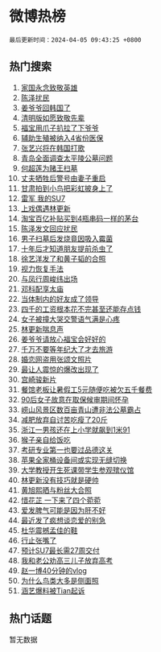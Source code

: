 # 微博热榜

`最后更新时间：2024-04-05 09:43:25 +0800`

## 热门搜索

1. [家国永念致敬英雄](https://m.weibo.cn/search?containerid=100103type%3D1%26t%3D10%26q%3D%23%E5%AE%B6%E5%9B%BD%E6%B0%B8%E5%BF%B5%E8%87%B4%E6%95%AC%E8%8B%B1%E9%9B%84%23&stream_entry_id=51&isnewpage=1&extparam=seat%3D1%26pos%3D0%26q%3D%2523%25E5%25AE%25B6%25E5%259B%25BD%25E6%25B0%25B8%25E5%25BF%25B5%25E8%2587%25B4%25E6%2595%25AC%25E8%258B%25B1%25E9%259B%2584%2523%26stream_entry_id%3D51%26dgr%3D0%26c_type%3D51%26filter_type%3Drealtimehot%26cate%3D10103%26display_time%3D1712281404%26pre_seqid%3D171228140427501554416)
1. [陈泽扰民](https://m.weibo.cn/search?containerid=100103type%3D1%26t%3D10%26q%3D%E9%99%88%E6%B3%BD%E6%89%B0%E6%B0%91&stream_entry_id=31&isnewpage=1&extparam=seat%3D1%26pos%3D0%26flag%3D2%26q%3D%25E9%2599%2588%25E6%25B3%25BD%25E6%2589%25B0%25E6%25B0%2591%26dgr%3D0%26c_type%3D31%26cate%3D5001%26band_rank%3D1%26stream_entry_id%3D31%26lcate%3D5001%26filter_type%3Drealtimehot%26realpos%3D1%26display_time%3D1712281404%26pre_seqid%3D171228140427501554416)
1. [姜爷爷回韩国了](https://m.weibo.cn/search?containerid=100103type%3D1%26t%3D10%26q%3D%23%E5%A7%9C%E7%88%B7%E7%88%B7%E5%9B%9E%E9%9F%A9%E5%9B%BD%E4%BA%86%23&stream_entry_id=31&isnewpage=1&extparam=seat%3D1%26pos%3D1%26flag%3D0%26q%3D%2523%25E5%25A7%259C%25E7%2588%25B7%25E7%2588%25B7%25E5%259B%259E%25E9%259F%25A9%25E5%259B%25BD%25E4%25BA%2586%2523%26dgr%3D0%26c_type%3D31%26cate%3D5001%26band_rank%3D2%26stream_entry_id%3D31%26lcate%3D5001%26filter_type%3Drealtimehot%26realpos%3D2%26display_time%3D1712281404%26pre_seqid%3D171228140427501554416)
1. [清明版如愿致敬先辈](https://m.weibo.cn/search?containerid=100103type%3D1%26t%3D10%26q%3D%23%E6%B8%85%E6%98%8E%E7%89%88%E5%A6%82%E6%84%BF%E8%87%B4%E6%95%AC%E5%85%88%E8%BE%88%23&stream_entry_id=31&isnewpage=1&extparam=seat%3D1%26pos%3D2%26flag%3D0%26q%3D%2523%25E6%25B8%2585%25E6%2598%258E%25E7%2589%2588%25E5%25A6%2582%25E6%2584%25BF%25E8%2587%25B4%25E6%2595%25AC%25E5%2585%2588%25E8%25BE%2588%2523%26dgr%3D0%26c_type%3D31%26cate%3D5001%26band_rank%3D3%26stream_entry_id%3D31%26lcate%3D5001%26filter_type%3Drealtimehot%26realpos%3D3%26display_time%3D1712281404%26pre_seqid%3D171228140427501554416)
1. [福宝用爪子扒拉了下爷爷](https://m.weibo.cn/search?containerid=100103type%3D1%26t%3D10%26q%3D%E7%A6%8F%E5%AE%9D%E7%94%A8%E7%88%AA%E5%AD%90%E6%89%92%E6%8B%89%E4%BA%86%E4%B8%8B%E7%88%B7%E7%88%B7&stream_entry_id=31&isnewpage=1&extparam=seat%3D1%26pos%3D3%26flag%3D1%26q%3D%25E7%25A6%258F%25E5%25AE%259D%25E7%2594%25A8%25E7%2588%25AA%25E5%25AD%2590%25E6%2589%2592%25E6%258B%2589%25E4%25BA%2586%25E4%25B8%258B%25E7%2588%25B7%25E7%2588%25B7%26dgr%3D0%26c_type%3D31%26cate%3D5001%26band_rank%3D4%26stream_entry_id%3D31%26lcate%3D5001%26filter_type%3Drealtimehot%26realpos%3D4%26display_time%3D1712281404%26pre_seqid%3D171228140427501554416)
1. [辅助生殖被纳入4省份医保](https://m.weibo.cn/search?containerid=100103type%3D1%26t%3D10%26q%3D%23%E8%BE%85%E5%8A%A9%E7%94%9F%E6%AE%96%E8%A2%AB%E7%BA%B3%E5%85%A54%E7%9C%81%E4%BB%BD%E5%8C%BB%E4%BF%9D%23&stream_entry_id=31&isnewpage=1&extparam=seat%3D1%26pos%3D4%26flag%3D2%26q%3D%2523%25E8%25BE%2585%25E5%258A%25A9%25E7%2594%259F%25E6%25AE%2596%25E8%25A2%25AB%25E7%25BA%25B3%25E5%2585%25A54%25E7%259C%2581%25E4%25BB%25BD%25E5%258C%25BB%25E4%25BF%259D%2523%26dgr%3D0%26c_type%3D31%26cate%3D5001%26band_rank%3D5%26stream_entry_id%3D31%26lcate%3D5001%26filter_type%3Drealtimehot%26realpos%3D5%26display_time%3D1712281404%26pre_seqid%3D171228140427501554416)
1. [张艺兴将在韩国打歌](https://m.weibo.cn/search?containerid=100103type%3D1%26t%3D10%26q%3D%23%E5%BC%A0%E8%89%BA%E5%85%B4%E5%B0%86%E5%9C%A8%E9%9F%A9%E5%9B%BD%E6%89%93%E6%AD%8C%23&stream_entry_id=31&isnewpage=1&extparam=seat%3D1%26pos%3D5%26flag%3D1%26q%3D%2523%25E5%25BC%25A0%25E8%2589%25BA%25E5%2585%25B4%25E5%25B0%2586%25E5%259C%25A8%25E9%259F%25A9%25E5%259B%25BD%25E6%2589%2593%25E6%25AD%258C%2523%26dgr%3D0%26c_type%3D31%26cate%3D5001%26band_rank%3D6%26stream_entry_id%3D31%26lcate%3D5001%26filter_type%3Drealtimehot%26realpos%3D6%26display_time%3D1712281404%26pre_seqid%3D171228140427501554416)
1. [青岛全面调查太平陵公墓问题](https://m.weibo.cn/search?containerid=100103type%3D1%26t%3D10%26q%3D%23%E9%9D%92%E5%B2%9B%E5%85%A8%E9%9D%A2%E8%B0%83%E6%9F%A5%E5%A4%AA%E5%B9%B3%E9%99%B5%E5%85%AC%E5%A2%93%E9%97%AE%E9%A2%98%23&stream_entry_id=31&isnewpage=1&extparam=seat%3D1%26pos%3D6%26flag%3D1%26q%3D%2523%25E9%259D%2592%25E5%25B2%259B%25E5%2585%25A8%25E9%259D%25A2%25E8%25B0%2583%25E6%259F%25A5%25E5%25A4%25AA%25E5%25B9%25B3%25E9%2599%25B5%25E5%2585%25AC%25E5%25A2%2593%25E9%2597%25AE%25E9%25A2%2598%2523%26dgr%3D0%26c_type%3D31%26cate%3D5001%26band_rank%3D7%26stream_entry_id%3D31%26lcate%3D5001%26filter_type%3Drealtimehot%26realpos%3D7%26display_time%3D1712281404%26pre_seqid%3D171228140427501554416)
1. [何超莲为赌王扫墓](https://m.weibo.cn/search?containerid=100103type%3D1%26t%3D10%26q%3D%23%E4%BD%95%E8%B6%85%E8%8E%B2%E4%B8%BA%E8%B5%8C%E7%8E%8B%E6%89%AB%E5%A2%93%23&stream_entry_id=31&isnewpage=1&extparam=seat%3D1%26pos%3D7%26flag%3D2%26q%3D%2523%25E4%25BD%2595%25E8%25B6%2585%25E8%258E%25B2%25E4%25B8%25BA%25E8%25B5%258C%25E7%258E%258B%25E6%2589%25AB%25E5%25A2%2593%2523%26dgr%3D0%26c_type%3D31%26cate%3D5001%26band_rank%3D8%26stream_entry_id%3D31%26lcate%3D5001%26filter_type%3Drealtimehot%26realpos%3D8%26display_time%3D1712281404%26pre_seqid%3D171228140427501554416)
1. [丈夫牺牲后警号由妻子重启](https://m.weibo.cn/search?containerid=100103type%3D1%26t%3D10%26q%3D%23%E4%B8%88%E5%A4%AB%E7%89%BA%E7%89%B2%E5%90%8E%E8%AD%A6%E5%8F%B7%E7%94%B1%E5%A6%BB%E5%AD%90%E9%87%8D%E5%90%AF%23&stream_entry_id=31&isnewpage=1&extparam=seat%3D1%26pos%3D8%26flag%3D32768%26q%3D%2523%25E4%25B8%2588%25E5%25A4%25AB%25E7%2589%25BA%25E7%2589%25B2%25E5%2590%258E%25E8%25AD%25A6%25E5%258F%25B7%25E7%2594%25B1%25E5%25A6%25BB%25E5%25AD%2590%25E9%2587%258D%25E5%2590%25AF%2523%26dgr%3D0%26c_type%3D31%26cate%3D5001%26band_rank%3D9%26stream_entry_id%3D31%26lcate%3D5001%26filter_type%3Drealtimehot%26realpos%3D9%26display_time%3D1712281404%26pre_seqid%3D171228140427501554416)
1. [甘肃拍到小鸟把彩虹披身上了](https://m.weibo.cn/search?containerid=100103type%3D1%26t%3D10%26q%3D%23%E7%94%98%E8%82%83%E6%8B%8D%E5%88%B0%E5%B0%8F%E9%B8%9F%E6%8A%8A%E5%BD%A9%E8%99%B9%E6%8A%AB%E8%BA%AB%E4%B8%8A%E4%BA%86%23&stream_entry_id=31&isnewpage=1&extparam=seat%3D1%26pos%3D9%26flag%3D0%26q%3D%2523%25E7%2594%2598%25E8%2582%2583%25E6%258B%258D%25E5%2588%25B0%25E5%25B0%258F%25E9%25B8%259F%25E6%258A%258A%25E5%25BD%25A9%25E8%2599%25B9%25E6%258A%25AB%25E8%25BA%25AB%25E4%25B8%258A%25E4%25BA%2586%2523%26dgr%3D0%26c_type%3D31%26cate%3D5001%26band_rank%3D10%26stream_entry_id%3D31%26lcate%3D5001%26filter_type%3Drealtimehot%26realpos%3D10%26display_time%3D1712281404%26pre_seqid%3D171228140427501554416)
1. [雷军 我的SU7](https://m.weibo.cn/search?containerid=100103type%3D1%26t%3D10%26q%3D%E9%9B%B7%E5%86%9B+%E6%88%91%E7%9A%84SU7&stream_entry_id=31&isnewpage=1&extparam=seat%3D1%26pos%3D10%26flag%3D1%26q%3D%25E9%259B%25B7%25E5%2586%259B%2520%25E6%2588%2591%25E7%259A%2584SU7%26dgr%3D0%26c_type%3D31%26cate%3D5001%26band_rank%3D11%26stream_entry_id%3D31%26lcate%3D5001%26filter_type%3Drealtimehot%26realpos%3D11%26display_time%3D1712281404%26pre_seqid%3D171228140427501554416)
1. [上戏偶遇林更新](https://m.weibo.cn/search?containerid=100103type%3D1%26t%3D10%26q%3D%23%E4%B8%8A%E6%88%8F%E5%81%B6%E9%81%87%E6%9E%97%E6%9B%B4%E6%96%B0%23&stream_entry_id=31&isnewpage=1&extparam=seat%3D1%26pos%3D11%26flag%3D1%26q%3D%2523%25E4%25B8%258A%25E6%2588%258F%25E5%2581%25B6%25E9%2581%2587%25E6%259E%2597%25E6%259B%25B4%25E6%2596%25B0%2523%26dgr%3D0%26c_type%3D31%26cate%3D5001%26band_rank%3D12%26stream_entry_id%3D31%26lcate%3D5001%26filter_type%3Drealtimehot%26realpos%3D12%26display_time%3D1712281404%26pre_seqid%3D171228140427501554416)
1. [淘宝百亿补贴买到4瓶串码一样的茅台](https://m.weibo.cn/search?containerid=100103type%3D1%26t%3D10%26q%3D%23%E6%B7%98%E5%AE%9D%E7%99%BE%E4%BA%BF%E8%A1%A5%E8%B4%B4%E4%B9%B0%E5%88%B04%E7%93%B6%E4%B8%B2%E7%A0%81%E4%B8%80%E6%A0%B7%E7%9A%84%E8%8C%85%E5%8F%B0%23&stream_entry_id=31&isnewpage=1&extparam=seat%3D1%26pos%3D12%26flag%3D0%26q%3D%2523%25E6%25B7%2598%25E5%25AE%259D%25E7%2599%25BE%25E4%25BA%25BF%25E8%25A1%25A5%25E8%25B4%25B4%25E4%25B9%25B0%25E5%2588%25B04%25E7%2593%25B6%25E4%25B8%25B2%25E7%25A0%2581%25E4%25B8%2580%25E6%25A0%25B7%25E7%259A%2584%25E8%258C%2585%25E5%258F%25B0%2523%26dgr%3D0%26c_type%3D31%26cate%3D5001%26band_rank%3D13%26stream_entry_id%3D31%26lcate%3D5001%26filter_type%3Drealtimehot%26realpos%3D13%26display_time%3D1712281404%26pre_seqid%3D171228140427501554416)
1. [陈泽发文回应扰民](https://m.weibo.cn/search?containerid=100103type%3D1%26t%3D10%26q%3D%23%E9%99%88%E6%B3%BD%E5%8F%91%E6%96%87%E5%9B%9E%E5%BA%94%E6%89%B0%E6%B0%91%23&stream_entry_id=31&isnewpage=1&extparam=seat%3D1%26pos%3D13%26flag%3D1%26q%3D%2523%25E9%2599%2588%25E6%25B3%25BD%25E5%258F%2591%25E6%2596%2587%25E5%259B%259E%25E5%25BA%2594%25E6%2589%25B0%25E6%25B0%2591%2523%26dgr%3D0%26c_type%3D31%26cate%3D5001%26band_rank%3D14%26stream_entry_id%3D31%26lcate%3D5001%26filter_type%3Drealtimehot%26realpos%3D14%26display_time%3D1712281404%26pre_seqid%3D171228140427501554416)
1. [男子扫墓后发烧竟因吸入霉菌](https://m.weibo.cn/search?containerid=100103type%3D1%26t%3D10%26q%3D%23%E7%94%B7%E5%AD%90%E6%89%AB%E5%A2%93%E5%90%8E%E5%8F%91%E7%83%A7%E7%AB%9F%E5%9B%A0%E5%90%B8%E5%85%A5%E9%9C%89%E8%8F%8C%23&stream_entry_id=31&isnewpage=1&extparam=seat%3D1%26pos%3D14%26flag%3D1%26q%3D%2523%25E7%2594%25B7%25E5%25AD%2590%25E6%2589%25AB%25E5%25A2%2593%25E5%2590%258E%25E5%258F%2591%25E7%2583%25A7%25E7%25AB%259F%25E5%259B%25A0%25E5%2590%25B8%25E5%2585%25A5%25E9%259C%2589%25E8%258F%258C%2523%26dgr%3D0%26c_type%3D31%26cate%3D5001%26band_rank%3D15%26stream_entry_id%3D31%26lcate%3D5001%26filter_type%3Drealtimehot%26realpos%3D15%26display_time%3D1712281404%26pre_seqid%3D171228140427501554416)
1. [十年后才知道朋友提前杀虫了](https://m.weibo.cn/search?containerid=100103type%3D1%26t%3D10%26q%3D%E5%8D%81%E5%B9%B4%E5%90%8E%E6%89%8D%E7%9F%A5%E9%81%93%E6%9C%8B%E5%8F%8B%E6%8F%90%E5%89%8D%E6%9D%80%E8%99%AB%E4%BA%86&stream_entry_id=31&isnewpage=1&extparam=seat%3D1%26pos%3D15%26flag%3D2%26q%3D%25E5%258D%2581%25E5%25B9%25B4%25E5%2590%258E%25E6%2589%258D%25E7%259F%25A5%25E9%2581%2593%25E6%259C%258B%25E5%258F%258B%25E6%258F%2590%25E5%2589%258D%25E6%259D%2580%25E8%2599%25AB%25E4%25BA%2586%26dgr%3D0%26c_type%3D31%26cate%3D5001%26band_rank%3D16%26stream_entry_id%3D31%26lcate%3D5001%26filter_type%3Drealtimehot%26realpos%3D16%26display_time%3D1712281404%26pre_seqid%3D171228140427501554416)
1. [徐艺洋发了和黄子韬的合照](https://m.weibo.cn/search?containerid=100103type%3D1%26t%3D10%26q%3D%23%E5%BE%90%E8%89%BA%E6%B4%8B%E5%8F%91%E4%BA%86%E5%92%8C%E9%BB%84%E5%AD%90%E9%9F%AC%E7%9A%84%E5%90%88%E7%85%A7%23&stream_entry_id=31&isnewpage=1&extparam=seat%3D1%26pos%3D16%26flag%3D2%26q%3D%2523%25E5%25BE%2590%25E8%2589%25BA%25E6%25B4%258B%25E5%258F%2591%25E4%25BA%2586%25E5%2592%258C%25E9%25BB%2584%25E5%25AD%2590%25E9%259F%25AC%25E7%259A%2584%25E5%2590%2588%25E7%2585%25A7%2523%26dgr%3D0%26c_type%3D31%26cate%3D5001%26band_rank%3D17%26stream_entry_id%3D31%26lcate%3D5001%26filter_type%3Drealtimehot%26realpos%3D17%26display_time%3D1712281404%26pre_seqid%3D171228140427501554416)
1. [视力恢复手法](https://m.weibo.cn/search?containerid=100103type%3D1%26t%3D10%26q%3D%E8%A7%86%E5%8A%9B%E6%81%A2%E5%A4%8D%E6%89%8B%E6%B3%95&stream_entry_id=31&isnewpage=1&extparam=seat%3D1%26pos%3D17%26flag%3D0%26q%3D%25E8%25A7%2586%25E5%258A%259B%25E6%2581%25A2%25E5%25A4%258D%25E6%2589%258B%25E6%25B3%2595%26dgr%3D0%26c_type%3D31%26cate%3D5001%26band_rank%3D18%26stream_entry_id%3D31%26lcate%3D5001%26filter_type%3Drealtimehot%26realpos%3D18%26display_time%3D1712281404%26pre_seqid%3D171228140427501554416)
1. [与凤行周峻纬出场](https://m.weibo.cn/search?containerid=100103type%3D1%26t%3D10%26q%3D%E4%B8%8E%E5%87%A4%E8%A1%8C%E5%91%A8%E5%B3%BB%E7%BA%AC%E5%87%BA%E5%9C%BA&stream_entry_id=31&isnewpage=1&extparam=seat%3D1%26pos%3D18%26flag%3D1%26q%3D%25E4%25B8%258E%25E5%2587%25A4%25E8%25A1%258C%25E5%2591%25A8%25E5%25B3%25BB%25E7%25BA%25AC%25E5%2587%25BA%25E5%259C%25BA%26dgr%3D0%26c_type%3D31%26cate%3D5001%26band_rank%3D19%26stream_entry_id%3D31%26lcate%3D5001%26filter_type%3Drealtimehot%26realpos%3D19%26display_time%3D1712281404%26pre_seqid%3D171228140427501554416)
1. [邓科配享太庙](https://m.weibo.cn/search?containerid=100103type%3D1%26t%3D10%26q%3D%E9%82%93%E7%A7%91%E9%85%8D%E4%BA%AB%E5%A4%AA%E5%BA%99&stream_entry_id=31&isnewpage=1&extparam=seat%3D1%26pos%3D19%26flag%3D0%26q%3D%25E9%2582%2593%25E7%25A7%2591%25E9%2585%258D%25E4%25BA%25AB%25E5%25A4%25AA%25E5%25BA%2599%26dgr%3D0%26c_type%3D31%26cate%3D5001%26band_rank%3D20%26stream_entry_id%3D31%26lcate%3D5001%26filter_type%3Drealtimehot%26realpos%3D20%26display_time%3D1712281404%26pre_seqid%3D171228140427501554416)
1. [当体制内的好友成了领导](https://m.weibo.cn/search?containerid=100103type%3D1%26t%3D10%26q%3D%23%E5%BD%93%E4%BD%93%E5%88%B6%E5%86%85%E7%9A%84%E5%A5%BD%E5%8F%8B%E6%88%90%E4%BA%86%E9%A2%86%E5%AF%BC%23&stream_entry_id=31&isnewpage=1&extparam=seat%3D1%26pos%3D20%26flag%3D1%26q%3D%2523%25E5%25BD%2593%25E4%25BD%2593%25E5%2588%25B6%25E5%2586%2585%25E7%259A%2584%25E5%25A5%25BD%25E5%258F%258B%25E6%2588%2590%25E4%25BA%2586%25E9%25A2%2586%25E5%25AF%25BC%2523%26dgr%3D0%26c_type%3D31%26cate%3D5001%26band_rank%3D21%26stream_entry_id%3D31%26lcate%3D5001%26filter_type%3Drealtimehot%26realpos%3D21%26display_time%3D1712281404%26pre_seqid%3D171228140427501554416)
1. [四千的工资根本花不完甚至还能存点钱](https://m.weibo.cn/search?containerid=100103type%3D1%26t%3D10%26q%3D%23%E5%9B%9B%E5%8D%83%E7%9A%84%E5%B7%A5%E8%B5%84%E6%A0%B9%E6%9C%AC%E8%8A%B1%E4%B8%8D%E5%AE%8C%E7%94%9A%E8%87%B3%E8%BF%98%E8%83%BD%E5%AD%98%E7%82%B9%E9%92%B1%23&stream_entry_id=31&isnewpage=1&extparam=seat%3D1%26pos%3D21%26flag%3D0%26q%3D%2523%25E5%259B%259B%25E5%258D%2583%25E7%259A%2584%25E5%25B7%25A5%25E8%25B5%2584%25E6%25A0%25B9%25E6%259C%25AC%25E8%258A%25B1%25E4%25B8%258D%25E5%25AE%258C%25E7%2594%259A%25E8%2587%25B3%25E8%25BF%2598%25E8%2583%25BD%25E5%25AD%2598%25E7%2582%25B9%25E9%2592%25B1%2523%26dgr%3D0%26c_type%3D31%26cate%3D5001%26band_rank%3D22%26stream_entry_id%3D31%26lcate%3D5001%26filter_type%3Drealtimehot%26realpos%3D22%26display_time%3D1712281404%26pre_seqid%3D171228140427501554416)
1. [女子被撞大哭交警语气满是心疼](https://m.weibo.cn/search?containerid=100103type%3D1%26t%3D10%26q%3D%23%E5%A5%B3%E5%AD%90%E8%A2%AB%E6%92%9E%E5%A4%A7%E5%93%AD%E4%BA%A4%E8%AD%A6%E8%AF%AD%E6%B0%94%E6%BB%A1%E6%98%AF%E5%BF%83%E7%96%BC%23&stream_entry_id=31&isnewpage=1&extparam=seat%3D1%26pos%3D22%26flag%3D32768%26q%3D%2523%25E5%25A5%25B3%25E5%25AD%2590%25E8%25A2%25AB%25E6%2592%259E%25E5%25A4%25A7%25E5%2593%25AD%25E4%25BA%25A4%25E8%25AD%25A6%25E8%25AF%25AD%25E6%25B0%2594%25E6%25BB%25A1%25E6%2598%25AF%25E5%25BF%2583%25E7%2596%25BC%2523%26dgr%3D0%26c_type%3D31%26cate%3D5001%26band_rank%3D23%26stream_entry_id%3D31%26lcate%3D5001%26filter_type%3Drealtimehot%26realpos%3D23%26display_time%3D1712281404%26pre_seqid%3D171228140427501554416)
1. [林更新喘息声](https://m.weibo.cn/search?containerid=100103type%3D1%26t%3D10%26q%3D%23%E6%9E%97%E6%9B%B4%E6%96%B0%E5%96%98%E6%81%AF%E5%A3%B0%23&stream_entry_id=31&isnewpage=1&extparam=seat%3D1%26pos%3D23%26flag%3D0%26q%3D%2523%25E6%259E%2597%25E6%259B%25B4%25E6%2596%25B0%25E5%2596%2598%25E6%2581%25AF%25E5%25A3%25B0%2523%26dgr%3D0%26c_type%3D31%26cate%3D5001%26band_rank%3D24%26stream_entry_id%3D31%26lcate%3D5001%26filter_type%3Drealtimehot%26realpos%3D24%26display_time%3D1712281404%26pre_seqid%3D171228140427501554416)
1. [姜爷爷请放心福宝会好好的](https://m.weibo.cn/search?containerid=100103type%3D1%26t%3D10%26q%3D%23%E5%A7%9C%E7%88%B7%E7%88%B7%E8%AF%B7%E6%94%BE%E5%BF%83%E7%A6%8F%E5%AE%9D%E4%BC%9A%E5%A5%BD%E5%A5%BD%E7%9A%84%23&stream_entry_id=31&isnewpage=1&extparam=seat%3D1%26pos%3D24%26flag%3D32768%26q%3D%2523%25E5%25A7%259C%25E7%2588%25B7%25E7%2588%25B7%25E8%25AF%25B7%25E6%2594%25BE%25E5%25BF%2583%25E7%25A6%258F%25E5%25AE%259D%25E4%25BC%259A%25E5%25A5%25BD%25E5%25A5%25BD%25E7%259A%2584%2523%26dgr%3D0%26c_type%3D31%26cate%3D5001%26band_rank%3D25%26stream_entry_id%3D31%26lcate%3D5001%26filter_type%3Drealtimehot%26realpos%3D25%26display_time%3D1712281404%26pre_seqid%3D171228140427501554416)
1. [千万不要等年纪大了才去旅游](https://m.weibo.cn/search?containerid=100103type%3D1%26t%3D10%26q%3D%23%E5%8D%83%E4%B8%87%E4%B8%8D%E8%A6%81%E7%AD%89%E5%B9%B4%E7%BA%AA%E5%A4%A7%E4%BA%86%E6%89%8D%E5%8E%BB%E6%97%85%E6%B8%B8%23&stream_entry_id=31&isnewpage=1&extparam=seat%3D1%26pos%3D25%26flag%3D1%26q%3D%2523%25E5%258D%2583%25E4%25B8%2587%25E4%25B8%258D%25E8%25A6%2581%25E7%25AD%2589%25E5%25B9%25B4%25E7%25BA%25AA%25E5%25A4%25A7%25E4%25BA%2586%25E6%2589%258D%25E5%258E%25BB%25E6%2597%2585%25E6%25B8%25B8%2523%26dgr%3D0%26c_type%3D31%26cate%3D5001%26band_rank%3D26%26stream_entry_id%3D31%26lcate%3D5001%26filter_type%3Drealtimehot%26realpos%3D26%26display_time%3D1712281404%26pre_seqid%3D171228140427501554416)
1. [婚恋网盗用张颂文照片](https://m.weibo.cn/search?containerid=100103type%3D1%26t%3D10%26q%3D%E5%A9%9A%E6%81%8B%E7%BD%91%E7%9B%97%E7%94%A8%E5%BC%A0%E9%A2%82%E6%96%87%E7%85%A7%E7%89%87&stream_entry_id=31&isnewpage=1&extparam=seat%3D1%26pos%3D26%26flag%3D1%26q%3D%25E5%25A9%259A%25E6%2581%258B%25E7%25BD%2591%25E7%259B%2597%25E7%2594%25A8%25E5%25BC%25A0%25E9%25A2%2582%25E6%2596%2587%25E7%2585%25A7%25E7%2589%2587%26dgr%3D0%26c_type%3D31%26cate%3D5001%26band_rank%3D27%26stream_entry_id%3D31%26lcate%3D5001%26filter_type%3Drealtimehot%26realpos%3D27%26display_time%3D1712281404%26pre_seqid%3D171228140427501554416)
1. [最让人震惊的爆改出现了](https://m.weibo.cn/search?containerid=100103type%3D1%26t%3D10%26q%3D%23%E6%9C%80%E8%AE%A9%E4%BA%BA%E9%9C%87%E6%83%8A%E7%9A%84%E7%88%86%E6%94%B9%E5%87%BA%E7%8E%B0%E4%BA%86%23&stream_entry_id=31&isnewpage=1&extparam=seat%3D1%26pos%3D27%26flag%3D0%26q%3D%2523%25E6%259C%2580%25E8%25AE%25A9%25E4%25BA%25BA%25E9%259C%2587%25E6%2583%258A%25E7%259A%2584%25E7%2588%2586%25E6%2594%25B9%25E5%2587%25BA%25E7%258E%25B0%25E4%25BA%2586%2523%26dgr%3D0%26c_type%3D31%26cate%3D5001%26band_rank%3D28%26stream_entry_id%3D31%26lcate%3D5001%26filter_type%3Drealtimehot%26realpos%3D28%26display_time%3D1712281404%26pre_seqid%3D171228140427501554416)
1. [宫崎骏新片](https://m.weibo.cn/search?containerid=100103type%3D1%26t%3D10%26q%3D%E5%AE%AB%E5%B4%8E%E9%AA%8F%E6%96%B0%E7%89%87&stream_entry_id=31&isnewpage=1&extparam=seat%3D1%26pos%3D28%26flag%3D1%26q%3D%25E5%25AE%25AB%25E5%25B4%258E%25E9%25AA%258F%25E6%2596%25B0%25E7%2589%2587%26dgr%3D0%26c_type%3D31%26cate%3D5001%26band_rank%3D29%26stream_entry_id%3D31%26lcate%3D5001%26filter_type%3Drealtimehot%26realpos%3D29%26display_time%3D1712281404%26pre_seqid%3D171228140427501554416)
1. [餐馆老板让暑假工5元随便吃被欠五千餐费](https://m.weibo.cn/search?containerid=100103type%3D1%26t%3D10%26q%3D%23%E9%A4%90%E9%A6%86%E8%80%81%E6%9D%BF%E8%AE%A9%E6%9A%91%E5%81%87%E5%B7%A55%E5%85%83%E9%9A%8F%E4%BE%BF%E5%90%83%E8%A2%AB%E6%AC%A0%E4%BA%94%E5%8D%83%E9%A4%90%E8%B4%B9%23&stream_entry_id=31&isnewpage=1&extparam=seat%3D1%26pos%3D29%26flag%3D0%26q%3D%2523%25E9%25A4%2590%25E9%25A6%2586%25E8%2580%2581%25E6%259D%25BF%25E8%25AE%25A9%25E6%259A%2591%25E5%2581%2587%25E5%25B7%25A55%25E5%2585%2583%25E9%259A%258F%25E4%25BE%25BF%25E5%2590%2583%25E8%25A2%25AB%25E6%25AC%25A0%25E4%25BA%2594%25E5%258D%2583%25E9%25A4%2590%25E8%25B4%25B9%2523%26dgr%3D0%26c_type%3D31%26cate%3D5001%26band_rank%3D30%26stream_entry_id%3D31%26lcate%3D5001%26filter_type%3Drealtimehot%26realpos%3D30%26display_time%3D1712281404%26pre_seqid%3D171228140427501554416)
1. [90后女子故意在取保候审期间怀孕](https://m.weibo.cn/search?containerid=100103type%3D1%26t%3D10%26q%3D%2390%E5%90%8E%E5%A5%B3%E5%AD%90%E6%95%85%E6%84%8F%E5%9C%A8%E5%8F%96%E4%BF%9D%E5%80%99%E5%AE%A1%E6%9C%9F%E9%97%B4%E6%80%80%E5%AD%95%23&stream_entry_id=31&isnewpage=1&extparam=seat%3D1%26pos%3D30%26flag%3D1%26q%3D%252390%25E5%2590%258E%25E5%25A5%25B3%25E5%25AD%2590%25E6%2595%2585%25E6%2584%258F%25E5%259C%25A8%25E5%258F%2596%25E4%25BF%259D%25E5%2580%2599%25E5%25AE%25A1%25E6%259C%259F%25E9%2597%25B4%25E6%2580%2580%25E5%25AD%2595%2523%26dgr%3D0%26c_type%3D31%26cate%3D5001%26band_rank%3D31%26stream_entry_id%3D31%26lcate%3D5001%26filter_type%3Drealtimehot%26realpos%3D31%26display_time%3D1712281404%26pre_seqid%3D171228140427501554416)
1. [崂山风景区数百亩青山遭非法公墓霸占](https://m.weibo.cn/search?containerid=100103type%3D1%26t%3D10%26q%3D%23%E5%B4%82%E5%B1%B1%E9%A3%8E%E6%99%AF%E5%8C%BA%E6%95%B0%E7%99%BE%E4%BA%A9%E9%9D%92%E5%B1%B1%E9%81%AD%E9%9D%9E%E6%B3%95%E5%85%AC%E5%A2%93%E9%9C%B8%E5%8D%A0%23&stream_entry_id=31&isnewpage=1&extparam=seat%3D1%26pos%3D31%26flag%3D1%26q%3D%2523%25E5%25B4%2582%25E5%25B1%25B1%25E9%25A3%258E%25E6%2599%25AF%25E5%258C%25BA%25E6%2595%25B0%25E7%2599%25BE%25E4%25BA%25A9%25E9%259D%2592%25E5%25B1%25B1%25E9%2581%25AD%25E9%259D%259E%25E6%25B3%2595%25E5%2585%25AC%25E5%25A2%2593%25E9%259C%25B8%25E5%258D%25A0%2523%26dgr%3D0%26c_type%3D31%26cate%3D5001%26band_rank%3D32%26stream_entry_id%3D31%26lcate%3D5001%26filter_type%3Drealtimehot%26realpos%3D32%26display_time%3D1712281404%26pre_seqid%3D171228140427501554416)
1. [减肥放弃自讨苦吃瘦了20斤](https://m.weibo.cn/search?containerid=100103type%3D1%26t%3D10%26q%3D%E5%87%8F%E8%82%A5%E6%94%BE%E5%BC%83%E8%87%AA%E8%AE%A8%E8%8B%A6%E5%90%83%E7%98%A6%E4%BA%8620%E6%96%A4&stream_entry_id=31&isnewpage=1&extparam=seat%3D1%26pos%3D32%26flag%3D0%26q%3D%25E5%2587%258F%25E8%2582%25A5%25E6%2594%25BE%25E5%25BC%2583%25E8%2587%25AA%25E8%25AE%25A8%25E8%258B%25A6%25E5%2590%2583%25E7%2598%25A6%25E4%25BA%258620%25E6%2596%25A4%26dgr%3D0%26c_type%3D31%26cate%3D5001%26band_rank%3D33%26stream_entry_id%3D31%26lcate%3D5001%26filter_type%3Drealtimehot%26realpos%3D33%26display_time%3D1712281404%26pre_seqid%3D171228140427501554416)
1. [浙江一男孩还在上小学就飙到1米91](https://m.weibo.cn/search?containerid=100103type%3D1%26t%3D10%26q%3D%23%E6%B5%99%E6%B1%9F%E4%B8%80%E7%94%B7%E5%AD%A9%E8%BF%98%E5%9C%A8%E4%B8%8A%E5%B0%8F%E5%AD%A6%E5%B0%B1%E9%A3%99%E5%88%B01%E7%B1%B391%23&stream_entry_id=31&isnewpage=1&extparam=seat%3D1%26pos%3D33%26flag%3D0%26q%3D%2523%25E6%25B5%2599%25E6%25B1%259F%25E4%25B8%2580%25E7%2594%25B7%25E5%25AD%25A9%25E8%25BF%2598%25E5%259C%25A8%25E4%25B8%258A%25E5%25B0%258F%25E5%25AD%25A6%25E5%25B0%25B1%25E9%25A3%2599%25E5%2588%25B01%25E7%25B1%25B391%2523%26dgr%3D0%26c_type%3D31%26cate%3D5001%26band_rank%3D34%26stream_entry_id%3D31%26lcate%3D5001%26filter_type%3Drealtimehot%26realpos%3D34%26display_time%3D1712281404%26pre_seqid%3D171228140427501554416)
1. [猴子亲自给饭吃](https://m.weibo.cn/search?containerid=100103type%3D1%26t%3D10%26q%3D%23%E7%8C%B4%E5%AD%90%E4%BA%B2%E8%87%AA%E7%BB%99%E9%A5%AD%E5%90%83%23&stream_entry_id=31&isnewpage=1&extparam=seat%3D1%26pos%3D34%26flag%3D1%26q%3D%2523%25E7%258C%25B4%25E5%25AD%2590%25E4%25BA%25B2%25E8%2587%25AA%25E7%25BB%2599%25E9%25A5%25AD%25E5%2590%2583%2523%26dgr%3D0%26c_type%3D31%26cate%3D5001%26band_rank%3D35%26stream_entry_id%3D31%26lcate%3D5001%26filter_type%3Drealtimehot%26realpos%3D35%26display_time%3D1712281404%26pre_seqid%3D171228140427501554416)
1. [考研专业第一也要过品德这关](https://m.weibo.cn/search?containerid=100103type%3D1%26t%3D10%26q%3D%23%E8%80%83%E7%A0%94%E4%B8%93%E4%B8%9A%E7%AC%AC%E4%B8%80%E4%B9%9F%E8%A6%81%E8%BF%87%E5%93%81%E5%BE%B7%E8%BF%99%E5%85%B3%23&stream_entry_id=31&isnewpage=1&extparam=seat%3D1%26pos%3D35%26flag%3D0%26q%3D%2523%25E8%2580%2583%25E7%25A0%2594%25E4%25B8%2593%25E4%25B8%259A%25E7%25AC%25AC%25E4%25B8%2580%25E4%25B9%259F%25E8%25A6%2581%25E8%25BF%2587%25E5%2593%2581%25E5%25BE%25B7%25E8%25BF%2599%25E5%2585%25B3%2523%26dgr%3D0%26c_type%3D31%26cate%3D5001%26band_rank%3D36%26stream_entry_id%3D31%26lcate%3D5001%26filter_type%3Drealtimehot%26realpos%3D36%26display_time%3D1712281404%26pre_seqid%3D171228140427501554416)
1. [苹果全家桶设备间或实现无缝切换](https://m.weibo.cn/search?containerid=100103type%3D1%26t%3D10%26q%3D%23%E8%8B%B9%E6%9E%9C%E5%85%A8%E5%AE%B6%E6%A1%B6%E8%AE%BE%E5%A4%87%E9%97%B4%E6%88%96%E5%AE%9E%E7%8E%B0%E6%97%A0%E7%BC%9D%E5%88%87%E6%8D%A2%23&stream_entry_id=31&isnewpage=1&extparam=seat%3D1%26pos%3D36%26flag%3D1%26q%3D%2523%25E8%258B%25B9%25E6%259E%259C%25E5%2585%25A8%25E5%25AE%25B6%25E6%25A1%25B6%25E8%25AE%25BE%25E5%25A4%2587%25E9%2597%25B4%25E6%2588%2596%25E5%25AE%259E%25E7%258E%25B0%25E6%2597%25A0%25E7%25BC%259D%25E5%2588%2587%25E6%258D%25A2%2523%26dgr%3D0%26c_type%3D31%26cate%3D5001%26band_rank%3D37%26stream_entry_id%3D31%26lcate%3D5001%26filter_type%3Drealtimehot%26realpos%3D37%26display_time%3D1712281404%26pre_seqid%3D171228140427501554416)
1. [大学教授开生死课带学生参观殡仪馆](https://m.weibo.cn/search?containerid=100103type%3D1%26t%3D10%26q%3D%23%E5%A4%A7%E5%AD%A6%E6%95%99%E6%8E%88%E5%BC%80%E7%94%9F%E6%AD%BB%E8%AF%BE%E5%B8%A6%E5%AD%A6%E7%94%9F%E5%8F%82%E8%A7%82%E6%AE%A1%E4%BB%AA%E9%A6%86%23&stream_entry_id=31&isnewpage=1&extparam=seat%3D1%26pos%3D37%26flag%3D1%26q%3D%2523%25E5%25A4%25A7%25E5%25AD%25A6%25E6%2595%2599%25E6%258E%2588%25E5%25BC%2580%25E7%2594%259F%25E6%25AD%25BB%25E8%25AF%25BE%25E5%25B8%25A6%25E5%25AD%25A6%25E7%2594%259F%25E5%258F%2582%25E8%25A7%2582%25E6%25AE%25A1%25E4%25BB%25AA%25E9%25A6%2586%2523%26dgr%3D0%26c_type%3D31%26cate%3D5001%26band_rank%3D38%26stream_entry_id%3D31%26lcate%3D5001%26filter_type%3Drealtimehot%26realpos%3D38%26display_time%3D1712281404%26pre_seqid%3D171228140427501554416)
1. [林更新没有技巧就是硬帅](https://m.weibo.cn/search?containerid=100103type%3D1%26t%3D10%26q%3D%23%E6%9E%97%E6%9B%B4%E6%96%B0%E6%B2%A1%E6%9C%89%E6%8A%80%E5%B7%A7%E5%B0%B1%E6%98%AF%E7%A1%AC%E5%B8%85%23&stream_entry_id=31&isnewpage=1&extparam=seat%3D1%26pos%3D38%26flag%3D0%26q%3D%2523%25E6%259E%2597%25E6%259B%25B4%25E6%2596%25B0%25E6%25B2%25A1%25E6%259C%2589%25E6%258A%2580%25E5%25B7%25A7%25E5%25B0%25B1%25E6%2598%25AF%25E7%25A1%25AC%25E5%25B8%2585%2523%26dgr%3D0%26c_type%3D31%26cate%3D5001%26band_rank%3D39%26stream_entry_id%3D31%26lcate%3D5001%26filter_type%3Drealtimehot%26realpos%3D39%26display_time%3D1712281404%26pre_seqid%3D171228140427501554416)
1. [黄旭熙晒与粉丝大合照](https://m.weibo.cn/search?containerid=100103type%3D1%26t%3D10%26q%3D%23%E9%BB%84%E6%97%AD%E7%86%99%E6%99%92%E4%B8%8E%E7%B2%89%E4%B8%9D%E5%A4%A7%E5%90%88%E7%85%A7%23&stream_entry_id=31&isnewpage=1&extparam=seat%3D1%26pos%3D39%26flag%3D1%26q%3D%2523%25E9%25BB%2584%25E6%2597%25AD%25E7%2586%2599%25E6%2599%2592%25E4%25B8%258E%25E7%25B2%2589%25E4%25B8%259D%25E5%25A4%25A7%25E5%2590%2588%25E7%2585%25A7%2523%26dgr%3D0%26c_type%3D31%26cate%3D5001%26band_rank%3D40%26stream_entry_id%3D31%26lcate%3D5001%26filter_type%3Drealtimehot%26realpos%3D40%26display_time%3D1712281404%26pre_seqid%3D171228140427501554416)
1. [惜花芷 一下来了四个菀菀](https://m.weibo.cn/search?containerid=100103type%3D1%26t%3D10%26q%3D%E6%83%9C%E8%8A%B1%E8%8A%B7+%E4%B8%80%E4%B8%8B%E6%9D%A5%E4%BA%86%E5%9B%9B%E4%B8%AA%E8%8F%80%E8%8F%80&stream_entry_id=31&isnewpage=1&extparam=seat%3D1%26pos%3D40%26flag%3D1%26q%3D%25E6%2583%259C%25E8%258A%25B1%25E8%258A%25B7%2520%25E4%25B8%2580%25E4%25B8%258B%25E6%259D%25A5%25E4%25BA%2586%25E5%259B%259B%25E4%25B8%25AA%25E8%258F%2580%25E8%258F%2580%26dgr%3D0%26c_type%3D31%26cate%3D5001%26band_rank%3D41%26stream_entry_id%3D31%26lcate%3D5001%26filter_type%3Drealtimehot%26realpos%3D41%26display_time%3D1712281404%26pre_seqid%3D171228140427501554416)
1. [爱发脾气可能是因为肝不好](https://m.weibo.cn/search?containerid=100103type%3D1%26t%3D10%26q%3D%23%E7%88%B1%E5%8F%91%E8%84%BE%E6%B0%94%E5%8F%AF%E8%83%BD%E6%98%AF%E5%9B%A0%E4%B8%BA%E8%82%9D%E4%B8%8D%E5%A5%BD%23&stream_entry_id=31&isnewpage=1&extparam=seat%3D1%26pos%3D41%26flag%3D1%26q%3D%2523%25E7%2588%25B1%25E5%258F%2591%25E8%2584%25BE%25E6%25B0%2594%25E5%258F%25AF%25E8%2583%25BD%25E6%2598%25AF%25E5%259B%25A0%25E4%25B8%25BA%25E8%2582%259D%25E4%25B8%258D%25E5%25A5%25BD%2523%26dgr%3D0%26c_type%3D31%26cate%3D5001%26band_rank%3D42%26stream_entry_id%3D31%26lcate%3D5001%26filter_type%3Drealtimehot%26realpos%3D42%26display_time%3D1712281404%26pre_seqid%3D171228140427501554416)
1. [最近发了疯想谈恋爱的别急](https://m.weibo.cn/search?containerid=100103type%3D1%26t%3D10%26q%3D%E6%9C%80%E8%BF%91%E5%8F%91%E4%BA%86%E7%96%AF%E6%83%B3%E8%B0%88%E6%81%8B%E7%88%B1%E7%9A%84%E5%88%AB%E6%80%A5&stream_entry_id=31&isnewpage=1&extparam=seat%3D1%26pos%3D42%26flag%3D0%26q%3D%25E6%259C%2580%25E8%25BF%2591%25E5%258F%2591%25E4%25BA%2586%25E7%2596%25AF%25E6%2583%25B3%25E8%25B0%2588%25E6%2581%258B%25E7%2588%25B1%25E7%259A%2584%25E5%2588%25AB%25E6%2580%25A5%26dgr%3D0%26c_type%3D31%26cate%3D5001%26band_rank%3D43%26stream_entry_id%3D31%26lcate%3D5001%26filter_type%3Drealtimehot%26realpos%3D43%26display_time%3D1712281404%26pre_seqid%3D171228140427501554416)
1. [杜华震撼孟佳的鞋](https://m.weibo.cn/search?containerid=100103type%3D1%26t%3D10%26q%3D%23%E6%9D%9C%E5%8D%8E%E9%9C%87%E6%92%BC%E5%AD%9F%E4%BD%B3%E7%9A%84%E9%9E%8B%23&stream_entry_id=31&isnewpage=1&extparam=seat%3D1%26pos%3D43%26flag%3D1%26q%3D%2523%25E6%259D%259C%25E5%258D%258E%25E9%259C%2587%25E6%2592%25BC%25E5%25AD%259F%25E4%25BD%25B3%25E7%259A%2584%25E9%259E%258B%2523%26dgr%3D0%26c_type%3D31%26cate%3D5001%26band_rank%3D44%26stream_entry_id%3D31%26lcate%3D5001%26filter_type%3Drealtimehot%26realpos%3D44%26display_time%3D1712281404%26pre_seqid%3D171228140427501554416)
1. [行止张嘴了](https://m.weibo.cn/search?containerid=100103type%3D1%26t%3D10%26q%3D%E8%A1%8C%E6%AD%A2%E5%BC%A0%E5%98%B4%E4%BA%86&stream_entry_id=31&isnewpage=1&extparam=seat%3D1%26pos%3D44%26flag%3D0%26q%3D%25E8%25A1%258C%25E6%25AD%25A2%25E5%25BC%25A0%25E5%2598%25B4%25E4%25BA%2586%26dgr%3D0%26c_type%3D31%26cate%3D5001%26band_rank%3D45%26stream_entry_id%3D31%26lcate%3D5001%26filter_type%3Drealtimehot%26realpos%3D45%26display_time%3D1712281404%26pre_seqid%3D171228140427501554416)
1. [预计SU7最长需27周交付](https://m.weibo.cn/search?containerid=100103type%3D1%26t%3D10%26q%3D%23%E9%A2%84%E8%AE%A1SU7%E6%9C%80%E9%95%BF%E9%9C%8027%E5%91%A8%E4%BA%A4%E4%BB%98%23&stream_entry_id=31&isnewpage=1&extparam=seat%3D1%26pos%3D45%26flag%3D1%26q%3D%2523%25E9%25A2%2584%25E8%25AE%25A1SU7%25E6%259C%2580%25E9%2595%25BF%25E9%259C%258027%25E5%2591%25A8%25E4%25BA%25A4%25E4%25BB%2598%2523%26dgr%3D0%26c_type%3D31%26cate%3D5001%26band_rank%3D46%26stream_entry_id%3D31%26lcate%3D5001%26filter_type%3Drealtimehot%26realpos%3D46%26display_time%3D1712281404%26pre_seqid%3D171228140427501554416)
1. [我和老公劝高三儿子放弃高考](https://m.weibo.cn/search?containerid=100103type%3D1%26t%3D10%26q%3D%23%E6%88%91%E5%92%8C%E8%80%81%E5%85%AC%E5%8A%9D%E9%AB%98%E4%B8%89%E5%84%BF%E5%AD%90%E6%94%BE%E5%BC%83%E9%AB%98%E8%80%83%23&stream_entry_id=31&isnewpage=1&extparam=seat%3D1%26pos%3D46%26flag%3D0%26q%3D%2523%25E6%2588%2591%25E5%2592%258C%25E8%2580%2581%25E5%2585%25AC%25E5%258A%259D%25E9%25AB%2598%25E4%25B8%2589%25E5%2584%25BF%25E5%25AD%2590%25E6%2594%25BE%25E5%25BC%2583%25E9%25AB%2598%25E8%2580%2583%2523%26dgr%3D0%26c_type%3D31%26cate%3D5001%26band_rank%3D47%26stream_entry_id%3D31%26lcate%3D5001%26filter_type%3Drealtimehot%26realpos%3D47%26display_time%3D1712281404%26pre_seqid%3D171228140427501554416)
1. [赵一博40分钟的vlog](https://m.weibo.cn/search?containerid=100103type%3D1%26t%3D10%26q%3D%E8%B5%B5%E4%B8%80%E5%8D%9A40%E5%88%86%E9%92%9F%E7%9A%84vlog&stream_entry_id=31&isnewpage=1&extparam=seat%3D1%26pos%3D47%26flag%3D1%26q%3D%25E8%25B5%25B5%25E4%25B8%2580%25E5%258D%259A40%25E5%2588%2586%25E9%2592%259F%25E7%259A%2584vlog%26dgr%3D0%26c_type%3D31%26cate%3D5001%26band_rank%3D48%26stream_entry_id%3D31%26lcate%3D5001%26filter_type%3Drealtimehot%26realpos%3D48%26display_time%3D1712281404%26pre_seqid%3D171228140427501554416)
1. [为什么鸟类大多是侧面照](https://m.weibo.cn/search?containerid=100103type%3D1%26t%3D10%26q%3D%23%E4%B8%BA%E4%BB%80%E4%B9%88%E9%B8%9F%E7%B1%BB%E5%A4%A7%E5%A4%9A%E6%98%AF%E4%BE%A7%E9%9D%A2%E7%85%A7%23&stream_entry_id=31&isnewpage=1&extparam=seat%3D1%26pos%3D48%26flag%3D0%26q%3D%2523%25E4%25B8%25BA%25E4%25BB%2580%25E4%25B9%2588%25E9%25B8%259F%25E7%25B1%25BB%25E5%25A4%25A7%25E5%25A4%259A%25E6%2598%25AF%25E4%25BE%25A7%25E9%259D%25A2%25E7%2585%25A7%2523%26dgr%3D0%26c_type%3D31%26cate%3D5001%26band_rank%3D49%26stream_entry_id%3D31%26lcate%3D5001%26filter_type%3Drealtimehot%26realpos%3D49%26display_time%3D1712281404%26pre_seqid%3D171228140427501554416)
1. [涵艺爆料被Tian起诉](https://m.weibo.cn/search?containerid=100103type%3D1%26t%3D10%26q%3D%23%E6%B6%B5%E8%89%BA%E7%88%86%E6%96%99%E8%A2%ABTian%E8%B5%B7%E8%AF%89%23&stream_entry_id=31&isnewpage=1&extparam=seat%3D1%26pos%3D49%26flag%3D0%26q%3D%2523%25E6%25B6%25B5%25E8%2589%25BA%25E7%2588%2586%25E6%2596%2599%25E8%25A2%25ABTian%25E8%25B5%25B7%25E8%25AF%2589%2523%26dgr%3D0%26c_type%3D31%26cate%3D5001%26band_rank%3D50%26stream_entry_id%3D31%26lcate%3D5001%26filter_type%3Drealtimehot%26realpos%3D50%26display_time%3D1712281404%26pre_seqid%3D171228140427501554416)

## 热门话题

暂无数据
